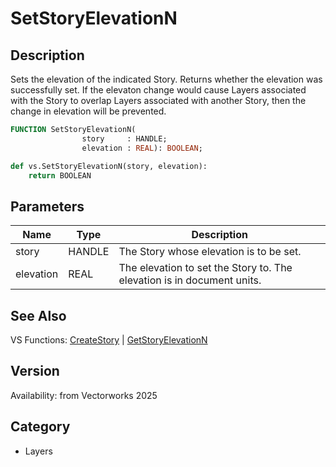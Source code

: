 # SetStoryElevationN

## Description
Sets the elevation of the indicated Story. Returns whether the elevation was successfully set. If the elevaton change would cause Layers associated with the Story to overlap Layers associated with another Story, then the change in elevation will be prevented.

```pascal
FUNCTION SetStoryElevationN(
				story     : HANDLE;
				elevation : REAL): BOOLEAN;
```

```python
def vs.SetStoryElevationN(story, elevation):
    return BOOLEAN
```

## Parameters
|Name|Type|Description|
|---|---|---|
|story|HANDLE|The Story whose elevation is to be set.|
|elevation|REAL|The elevation to set the Story to. The elevation is in document units.|

## See Also
VS Functions:
[CreateStory](CreateStory.md) 
| [GetStoryElevationN](GetStoryElevationN.md)

## Version
Availability: from Vectorworks 2025

## Category
* Layers

